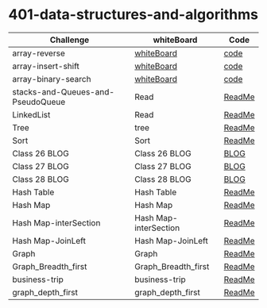 # 401-data-structures-and-algorithms

| Challenge      | whiteBoard |  Code |
| -----------    | ----------- | -------|
| array-reverse  | [whiteBoard](./challenge/array-reverse/array-reverse.png) | [code](./challenge/array-reverse/Main.java)
| array-insert-shift   | [whiteBoard](./challenge/array-insert-shift/array-insert-shift.jpg) | [code](./challenge/array-insert-shift/Main.java)
| array-binary-search  | [whiteBoard](./challenge/array-binary-search/array-binary-search.jpg)  |[code](./challenge/array-binary-search/Main.java)
| stacks-and-Queues-and-PseudoQueue  | Read  |[ReadMe](./challenge/stacks-and-Queues/app/src/main/java/README.md)
| LinkedList | Read  |[ReadMe](./challenge/linked-list/ReadMe.md)
| Tree  | tree  |[ReadMe](./challenge/Tree/README.md)
| Sort  | Sort  |[ReadMe](./challenge/sort/README.md)
| Class 26 BLOG  | Class 26 BLOG  |[BLOG](./challenge/sort/BLOG.md)
| Class 27 BLOG  | Class 27 BLOG  |[BLOG](./challenge/sort/BLOG-27.md)
| Class 28 BLOG  | Class 28 BLOG  |[BLOG](./challenge/sort/BLOG-28.md)
| Hash Table | Hash Table  |[ReadMe](./challenge/HashTable/README.md)
| Hash Map | Hash Map  |[ReadMe](./challenge/HashTable/HashMap_README.md)
| Hash Map-interSection | Hash Map-interSection  |[ReadMe](./challenge/HashTable/InterSection.md)
| Hash Map-JoinLeft | Hash Map-JoinLeft  |[ReadMe](./challenge/HashTable/HashMap_LeftJoin.md)
| Graph | Graph  |[ReadMe](./challenge/HashTable/Graph.md)
| Graph_Breadth_first | Graph_Breadth_first  |[ReadMe](./challenge/HashTable/Graph_Breadth_first.md)
| business-trip | business-trip  |[ReadMe](./challenge/HashTable/business-trip.md)
| graph_depth_first | graph_depth_first  |[ReadMe](./challenge/HashTable/graph_depth_first.md)
